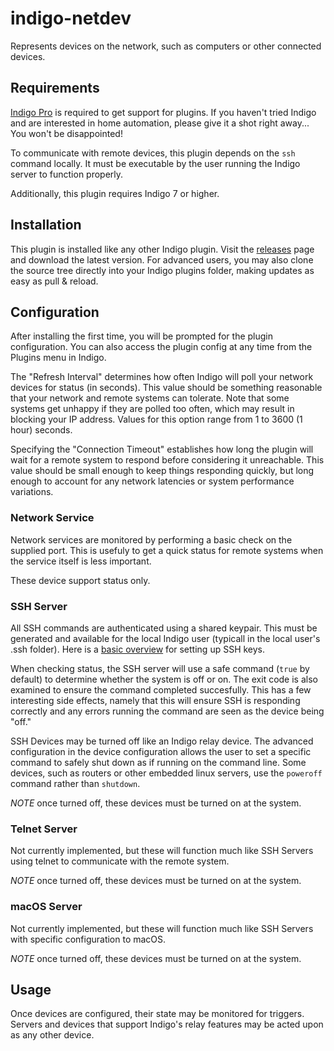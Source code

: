 # indigo-netdev

Represents devices on the network, such as computers or other connected devices.

## Requirements

[Indigo Pro](https://www.indigodomo.com) is required to get support for plugins.  If you
haven't tried Indigo and are interested in home automation, please give it a shot right
away...  You won't be disappointed!

To communicate with remote devices, this plugin depends on the `ssh` command locally.  It
must be executable by the user running the Indigo server to function properly.

Additionally, this plugin requires Indigo 7 or higher.

## Installation

This plugin is installed like any other Indigo plugin.  Visit the
[releases](https://github.com/jheddings/indigo-rtoggle/releases) page and download the
latest version.  For advanced users, you may also clone the source tree directly into your
Indigo plugins folder, making updates as easy as pull & reload.

## Configuration

After installing the first time, you will be prompted for the plugin configuration.  You
can also access the plugin config at any time from the Plugins menu in Indigo.

The "Refresh Interval" determines how often Indigo will poll your network devices for
status (in seconds).  This value should be something reasonable that your network and
remote systems can tolerate.  Note that some systems get unhappy if they are polled too
often, which may result in blocking your IP address.  Values for this option range from
1 to 3600 (1 hour) seconds.

Specifying the "Connection Timeout" establishes how long the plugin will wait for a remote
system to respond before considering it unreachable.  This value should be small enough to
keep things responding quickly, but long enough to account for any network latencies or
system performance variations.

### Network Service

Network services are monitored by performing a basic check on the supplied port.  This is
usefuly to get a quick status for remote systems when the service itself is less important.

These device support status only.

### SSH Server

All SSH commands are authenticated using a shared keypair.  This must be generated and
available for the local Indigo user (typicall in the local user's .ssh folder).  Here
is a [basic overview](https://www.debian.org/devel/passwordlessssh) for setting up SSH keys.

When checking status, the SSH server will use a safe command (`true` by default) to
determine whether the system is off or on.  The exit code is also examined to ensure the
command completed succesfully.  This has a few interesting side effects, namely that this
will ensure SSH is responding correctly and any errors running the command are seen as
the device being "off."

SSH Devices may be turned off like an Indigo relay device.  The advanced configuration in
the device configuration allows the user to set a specific command to safely shut down as
if running on the command line.  Some devices, such as routers or other embedded linux
servers, use the `poweroff` command rather than `shutdown`.

*NOTE* once turned off, these devices must be turned on at the system.

### Telnet Server

Not currently implemented, but these will function much like SSH Servers using telnet to
communicate with the remote system.

*NOTE* once turned off, these devices must be turned on at the system.

### macOS Server

Not currently implemented, but these will function much like SSH Servers with specific
configuration to macOS.

*NOTE* once turned off, these devices must be turned on at the system.

## Usage

Once devices are configured, their state may be monitored for triggers.  Servers and devices
that support Indigo's relay features may be acted upon as any other device.
